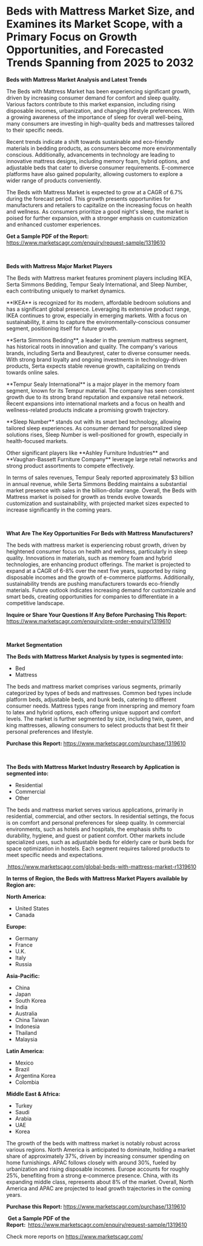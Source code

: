 <p><h1>Beds with Mattress Market Size, and Examines its Market Scope, with a Primary Focus on Growth Opportunities, and Forecasted Trends Spanning from 2025 to 2032</h1></p><p><strong>Beds with Mattress Market Analysis and Latest Trends</strong></p>
<p><p>The Beds with Mattress Market has been experiencing significant growth, driven by increasing consumer demand for comfort and sleep quality. Various factors contribute to this market expansion, including rising disposable incomes, urbanization, and changing lifestyle preferences. With a growing awareness of the importance of sleep for overall well-being, many consumers are investing in high-quality beds and mattresses tailored to their specific needs.</p><p>Recent trends indicate a shift towards sustainable and eco-friendly materials in bedding products, as consumers become more environmentally conscious. Additionally, advancements in technology are leading to innovative mattress designs, including memory foam, hybrid options, and adjustable beds that cater to diverse consumer requirements. E-commerce platforms have also gained popularity, allowing customers to explore a wider range of products conveniently.</p><p>The Beds with Mattress Market is expected to grow at a CAGR of 6.7% during the forecast period. This growth presents opportunities for manufacturers and retailers to capitalize on the increasing focus on health and wellness. As consumers prioritize a good night's sleep, the market is poised for further expansion, with a stronger emphasis on customization and enhanced customer experiences.</p></p>
<p><strong>Get a Sample PDF of the Report:&nbsp;</strong> <a href="https://www.marketscagr.com/enquiry/request-sample/1319610?utm_campaign=2480&utm_medium=2&utm_source=Github&utm_content=ia&utm_term=29032025&utm_id=beds-with-mattress">https://www.marketscagr.com/enquiry/request-sample/1319610</a></p>
<p>&nbsp;</p>
<p><strong>Beds with Mattress Major Market Players</strong></p>
<p><p>The Beds with Mattress market features prominent players including IKEA, Serta Simmons Bedding, Tempur Sealy International, and Sleep Number, each contributing uniquely to market dynamics.</p><p>**IKEA** is recognized for its modern, affordable bedroom solutions and has a significant global presence. Leveraging its extensive product range, IKEA continues to grow, especially in emerging markets. With a focus on sustainability, it aims to capture the environmentally-conscious consumer segment, positioning itself for future growth.</p><p>**Serta Simmons Bedding**, a leader in the premium mattress segment, has historical roots in innovation and quality. The company's various brands, including Serta and Beautyrest, cater to diverse consumer needs. With strong brand loyalty and ongoing investments in technology-driven products, Serta expects stable revenue growth, capitalizing on trends towards online sales.</p><p>**Tempur Sealy International** is a major player in the memory foam segment, known for its Tempur material. The company has seen consistent growth due to its strong brand reputation and expansive retail network. Recent expansions into international markets and a focus on health and wellness-related products indicate a promising growth trajectory.</p><p>**Sleep Number** stands out with its smart bed technology, allowing tailored sleep experiences. As consumer demand for personalized sleep solutions rises, Sleep Number is well-positioned for growth, especially in health-focused markets.</p><p>Other significant players like **Ashley Furniture Industries** and **Vaughan-Bassett Furniture Company** leverage large retail networks and strong product assortments to compete effectively.</p><p>In terms of sales revenues, Tempur Sealy reported approximately $3 billion in annual revenue, while Serta Simmons Bedding maintains a substantial market presence with sales in the billion-dollar range. Overall, the Beds with Mattress market is poised for growth as trends evolve towards customization and sustainability, with projected market sizes expected to increase significantly in the coming years.</p></p>
<p>&nbsp;</p>
<p><strong>What Are The Key Opportunities For Beds with Mattress Manufacturers?</strong></p>
<p><p>The beds with mattress market is experiencing robust growth, driven by heightened consumer focus on health and wellness, particularly in sleep quality. Innovations in materials, such as memory foam and hybrid technologies, are enhancing product offerings. The market is projected to expand at a CAGR of 6-8% over the next five years, supported by rising disposable incomes and the growth of e-commerce platforms. Additionally, sustainability trends are pushing manufacturers towards eco-friendly materials. Future outlook indicates increasing demand for customizable and smart beds, creating opportunities for companies to differentiate in a competitive landscape.</p></p>
<p><strong>Inquire or Share Your Questions If Any Before Purchasing This Report:</strong> <a href="https://www.marketscagr.com/enquiry/pre-order-enquiry/1319610?utm_campaign=2480&utm_medium=2&utm_source=Github&utm_content=ia&utm_term=29032025&utm_id=beds-with-mattress">https://www.marketscagr.com/enquiry/pre-order-enquiry/1319610</a></p>
<p>&nbsp;</p>
<p><strong>Market Segmentation</strong></p>
<p><strong>The Beds with Mattress Market Analysis by types is segmented into:</strong></p>
<p><ul><li>Bed</li><li>Mattress</li></ul></p>
<p><p>The beds and mattress market comprises various segments, primarily categorized by types of beds and mattresses. Common bed types include platform beds, adjustable beds, and bunk beds, catering to different consumer needs. Mattress types range from innerspring and memory foam to latex and hybrid options, each offering unique support and comfort levels. The market is further segmented by size, including twin, queen, and king mattresses, allowing consumers to select products that best fit their personal preferences and lifestyle.</p></p>
<p><strong>Purchase this Report:&nbsp;</strong><a href="https://www.marketscagr.com/purchase/1319610?utm_campaign=2480&utm_medium=2&utm_source=Github&utm_content=ia&utm_term=29032025&utm_id=beds-with-mattress">https://www.marketscagr.com/purchase/1319610</a></p>
<p>&nbsp;</p>
<p><strong>The Beds with Mattress Market Industry Research by Application is segmented into:</strong></p>
<p><ul><li>Residential</li><li>Commercial</li><li>Other</li></ul></p>
<p><p>The beds and mattress market serves various applications, primarily in residential, commercial, and other sectors. In residential settings, the focus is on comfort and personal preferences for sleep quality. In commercial environments, such as hotels and hospitals, the emphasis shifts to durability, hygiene, and guest or patient comfort. Other markets include specialized uses, such as adjustable beds for elderly care or bunk beds for space optimization in hostels. Each segment requires tailored products to meet specific needs and expectations.</p></p>
<p><a href="https://www.marketscagr.com/global-beds-with-mattress-market-r1319610?utm_campaign=2480&utm_medium=2&utm_source=Github&utm_content=ia&utm_term=29032025&utm_id=beds-with-mattress">&nbsp;https://www.marketscagr.com/global-beds-with-mattress-market-r1319610</a></p>
<p><strong>In terms of Region, the Beds with Mattress Market Players available by Region are:</strong></p>
<p>
    <p> <strong> North America: </strong>
        <ul>
            <li>United States</li>
            <li>Canada</li>
        </ul>
        </p> 
    <p> <strong> Europe: </strong>
        <ul>
            <li>Germany</li>
            <li>France</li>
            <li>U.K.</li>
            <li>Italy</li>
            <li>Russia</li>
        </ul>
        </p> 
    <p> <strong> Asia-Pacific: </strong>
        <ul>
            <li>China</li>
            <li>Japan</li>
            <li>South Korea</li>
            <li>India</li>
            <li>Australia</li>
            <li>China Taiwan</li>
            <li>Indonesia</li>
            <li>Thailand</li>
            <li>Malaysia</li>
        </ul>
        </p> 
    <p> <strong> Latin America: </strong>
        <ul>
            <li>Mexico</li>
            <li>Brazil</li>
            <li>Argentina Korea</li>
            <li>Colombia</li>
        </ul>
        </p> 
    <p> <strong> Middle East & Africa: </strong>
        <ul>
            <li>Turkey</li>
            <li>Saudi</li>
            <li>Arabia</li>
            <li>UAE</li>
            <li>Korea</li>
        </ul>
    </p>
    </p>
<p><p>The growth of the beds with mattress market is notably robust across various regions. North America is anticipated to dominate, holding a market share of approximately 37%, driven by increasing consumer spending on home furnishings. APAC follows closely with around 30%, fueled by urbanization and rising disposable incomes. Europe accounts for roughly 25%, benefiting from a strong e-commerce presence. China, with its expanding middle class, represents about 8% of the market. Overall, North America and APAC are projected to lead growth trajectories in the coming years.</p></p>
<p><strong>Purchase this Report: </strong><a href="https://www.marketscagr.com/purchase/1319610?utm_campaign=2480&utm_medium=2&utm_source=Github&utm_content=ia&utm_term=29032025&utm_id=beds-with-mattress">https://www.marketscagr.com/purchase/1319610</a></p>
<p>&nbsp;<strong>Get a Sample PDF of the Report:&nbsp;&nbsp;</strong><a href="https://www.marketscagr.com/enquiry/request-sample/1319610?utm_campaign=2480&utm_medium=2&utm_source=Github&utm_content=ia&utm_term=29032025&utm_id=beds-with-mattress">https://www.marketscagr.com/enquiry/request-sample/1319610</a></p>
<p><strong></strong></p>
<p>Check more reports on <a href="https://www.marketscagr.com/?utm_campaign=2480&utm_medium=2&utm_source=Github&utm_content=ia&utm_term=29032025&utm_id=beds-with-mattress">https://www.marketscagr.com/</a></p>